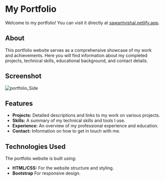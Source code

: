 # My Portfolio

Welcome to my portfolio! You can visit it directly at [sawantvishal.netlify.app](https://sawantvishal.netlify.app).


## About

This portfolio website serves as a comprehensive showcase of my work and achievements. Here you will find information about my completed projects, technical skills, educational background, and contact details.


## Screenshot
![portfolio_Side](https://github.com/user-attachments/assets/19c04cea-6dda-4743-b353-498a9325bfb9)


## Features

- **Projects:** Detailed descriptions and links to my work on various projects.
- **Skills:** A summary of my technical skills and tools I use.
- **Experience:** An overview of my professional experience and education.
- **Contact:** Information on how to get in touch with me.


## Technologies Used

The portfolio website is built using:
- **HTML/CSS:** For the website structure and styling.
- **Bootstrap** For responsive design.
